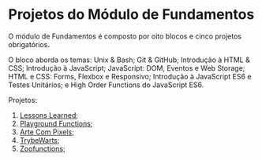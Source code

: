 # Projetos do Módulo de Fundamentos

O módulo de Fundamentos é composto por oito blocos e cinco projetos obrigatórios.

O bloco aborda os temas: Unix & Bash; Git & GitHub; Introdução à HTML & CSS; Introdução à JavaScript; JavaScript: DOM, Eventos e Web Storage; HTML e CSS: Forms, Flexbox e Responsivo; Introdução à JavaScript ES6 e Testes Unitários; e High Order Functions do JavaScript ES6.

Projetos:

1. [Lessons Learned](https://github.com/rsajoao/trybe-projects/tree/22B_01.0_Lessons-Learned);
2. [Playground Functions](https://github.com/rsajoao/trybe-projects/tree/22B_02.0_Playground-Functions);
3. [Arte Com Pixels](https://github.com/rsajoao/trybe-projects/tree/22B_03.0_Pixels-Art);
4. [TrybeWarts](https://github.com/rsajoao/trybe-projects/tree/22B_4.0_Trybewarts);
5. [Zoofunctions](https://github.com/rsajoao/trybe-projects/tree/22B_5.0_JavaScript-Unit-Tests);